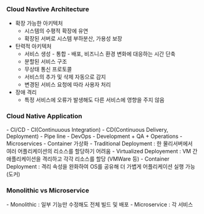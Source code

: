 <h3>Cloud Navtive Architecture</h3>

- 확장 가능한 아키텍처
    - 시스템의 수평적 확장에 유연
    - 확장된 서버로 시스템 부하분산, 가용성 보장
- 탄력적 아키텍처
    - 서비스 생성 - 통합 - 배포, 비즈니스 환경 변화에 대응하는 시간 단축
    - 분할된 서비스 구조
    - 무상태 통신 프로토콜
    - 서비스의 추가 및 삭제 자동으로 감지
    - 변경된 서비스 요청에 따라 사용자 처리
- 장애 격리
    - 특정 서비스에 오류가 발생해도 다른 서비스에 영향을 주지 않음
 


<h3>Cloud Native Application</h3>
- CI/CD
  - CI(Continuuous Integration)
  - CD(Continuous Delivery, Deployment)
  - Pipe line
- DevOps
  - Development + QA + Operations
- Microservices
- Container 가상화
  - Traditional Deployment : 한 물리서버에서 여러 어플리케이션의 리소스를 할당하기 어려움
  - Virtualized Deployement : VM 간 애플리케이션을 격리하고 각각 리소스를 할당  (VMWare 등)
  - Container Deployment : 격리 속성을 완화하여 OS를 공유해 더 가볍게 어플리케이션 실행 가능 (도커)


<h3>Monolithic vs Microservice</h3>
- Monolithic : 일부 기능만 수정해도 전체 빌드 및 배포
- Microservice : 각 서비스
  
